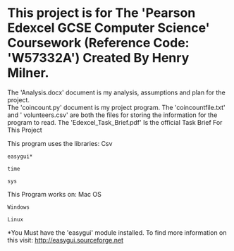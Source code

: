 # This project is for The 'Pearson Edexcel GCSE Computer Science' Coursework (Reference Code: 'W57332A') Created By Henry Milner.

The 'Analysis.docx' document is my analysis, assumptions and plan for the project.         
The 'coincount.py' document is my project program.
The 'coincountfile.txt' and ' volunteers.csv' are both the files for storing the information for the program to read.
The 'Edexcel_Task_Brief.pdf' Is the official Task Brief For This Project

This program uses the libraries:
    Csv
    
    easygui*
    
    time
    
    sys
    
This Program works on:
    Mac OS
    
    Windows
    
    Linux
    


*You Must have the 'easygui' module installed. To find more information on this visit: http://easygui.sourceforge.net